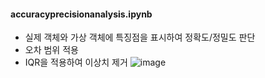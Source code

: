 #### accuracyprecisionanalysis.ipynb
- 실제 객체와 가상 객체에 특징점을 표시하여 정확도/정밀도 판단
- 오차 범위 적용
- IQR을 적용하여 이상치 제거
![image](https://github.com/chaeiJeon/PySnippetVault/assets/68605888/ccb403d5-5740-4f2e-ac2f-623c41c58b70)
